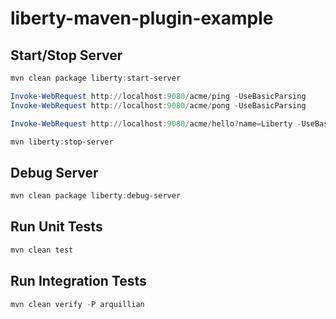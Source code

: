 # liberty-maven-plugin-example

## Start/Stop Server

```powershell
mvn clean package liberty:start-server

Invoke-WebRequest http://localhost:9080/acme/ping -UseBasicParsing
Invoke-WebRequest http://localhost:9080/acme/pong -UseBasicParsing

Invoke-WebRequest http://localhost:9080/acme/hello?name=Liberty -UseBasicParsing

mvn liberty:stop-server
```

## Debug Server

```powershell
mvn clean package liberty:debug-server
```

## Run Unit Tests

```powershell
mvn clean test
```

## Run Integration Tests

```powershell
mvn clean verify -P arquillian
```
